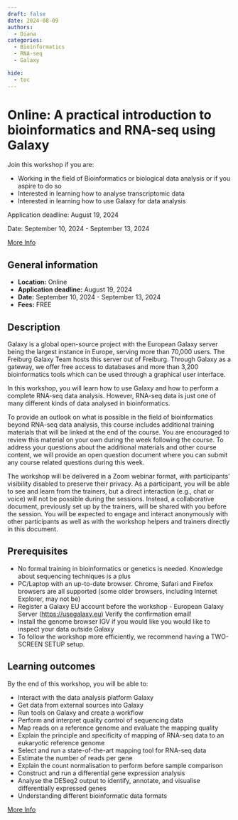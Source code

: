 ```yaml
---
draft: false
date: 2024-08-09
authors:
  - Diana
categories:
  - Bioinformatics
  - RNA-seq
  - Galaxy

hide:
  - toc
---
```


# Online: A practical introduction to bioinformatics and RNA-seq using Galaxy

Join this workshop if you are:

* Working in the field of Bioinformatics or biological data analysis or if you aspire to do so
* Interested in learning how to analyse transcriptomic data
* Interested in learning how to use Galaxy for data analysis

Application deadline: August 19, 2024

Date: September 10, 2024 - September 13, 2024

[More Info](https://www.cecam.org/workshop-details/a-practical-introduction-to-bioinformatics-and-rna-seq-using-galaxy-1359) 

<!-- more -->

## General information 

* __Location:__  Online
* __Application deadline:__ August 19, 2024
* __Date:__ September 10, 2024 - September 13, 2024
* __Fees:__ FREE

## Description

Galaxy is a global open-source project with the European Galaxy server being the largest instance in Europe, serving more than 70,000 users. The Freiburg Galaxy Team hosts this server out of Freiburg. Through Galaxy as a gateway, we offer free access to databases and more than 3,200 bioinformatics tools which can be used through a graphical user interface.

In this workshop, you will learn how to use Galaxy and how to perform a complete RNA-seq data analysis. However, RNA-seq data is just one of many different kinds of data analysed in bioinformatics. 

To provide an outlook on what is possible in the field of bioinformatics beyond RNA-seq data analysis, this course includes additional training materials that will be linked at the end of the course. You are encouraged to review this material on your own during the week following  the course. To address your questions about the additional materials and other course content, we will provide an open question document where you can submit any course related questions during this week.

The workshop will be delivered in a Zoom webinar format, with participants’ visibility disabled to preserve their privacy. As a participant, you will be able to see and learn from the trainers, but a direct interaction (e.g., chat or voice) will not be possible during the sessions. Instead, a collaborative document, previously set up by the trainers, will be shared with you before the session. You will be expected to engage and interact anonymously with other participants as well as with the workshop helpers and trainers directly in this document.

## Prerequisites

* No formal training in bioinformatics or genetics is needed. Knowledge about sequencing techniques is a plus
* PC/Laptop with an up-to-date browser. Chrome, Safari and Firefox browsers are all supported (some older browsers, including Internet Explorer, may not be)
* Register a Galaxy EU account before the workshop - European Galaxy Server (https://usegalaxy.eu) Verify the confirmation email!
* Install the genome browser IGV if you would like you would like to inspect your data outside Galaxy
* To follow the workshop more efficiently, we recommend having a TWO-SCREEN SETUP setup. 

## Learning outcomes

By the end of this workshop, you will be able to:

* Interact with the data analysis platform Galaxy
* Get data from external sources into Galaxy
* Run tools on Galaxy and create a workflow
* Perform and interpret quality control of sequencing data
* Map reads on a reference genome and evaluate the mapping quality
* Explain the principle and specificity of mapping of RNA-seq data to an eukaryotic reference genome
* Select and run a state-of-the-art mapping tool for RNA-seq data
* Estimate the number of reads per gene
* Explain the count normalisation to perform before sample comparison
* Construct and run a differential gene expression analysis
* Analyse the DESeq2 output to identify, annotate, and visualise differentially expressed genes
* Understanding different bioinformatic data formats


[More Info](https://www.cecam.org/workshop-details/a-practical-introduction-to-bioinformatics-and-rna-seq-using-galaxy-1359) 

